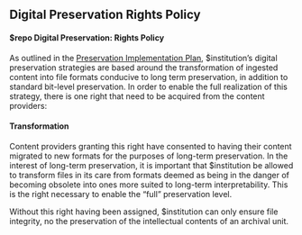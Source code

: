 ## Digital Preservation Rights Policy

#### $repo Digital Preservation: Rights Policy

As outlined in the [Preservation Implementation Plan]($repo_urlcontent/digital-preservation-implementation-plan), $institution’s digital preservation strategies are based around the transformation of ingested content into file formats conducive to long term preservation, in addition to standard bit-level preservation. In order to enable the full realization of this strategy, there is one right that need to be acquired from the content providers:

#### Transformation

Content providers granting this right have consented to having their content migrated to new formats for the purposes of long-term preservation. In the interest of long-term preservation, it is important that $institution be allowed to transform files in its care from formats deemed as being in the danger of becoming obsolete into ones more suited to long-term interpretability. This is the right necessary to enable the “full” preservation level.

Without this right having been assigned, $institution can only ensure file integrity, no the preservation of the intellectual contents of an archival unit.
